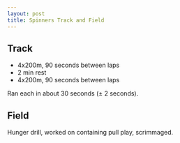 ```yaml
---
layout: post
title: Spinners Track and Field
---
```


## Track 

- 4x200m, 90 seconds between laps
- 2 min rest
- 4x200m, 90 seconds between laps

Ran each in about 30 seconds (± 2 seconds).

## Field

Hunger drill, worked on containing pull play, scrimmaged. 
